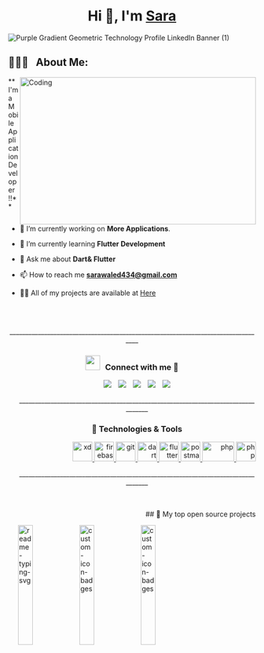 

<h1 align="center">Hi 👋, I'm <a href="https://github.com/Sara-Waleed" target="blank">
Sara</a></h1>

![Purple Gradient Geometric Technology Profile LinkedIn Banner  (1)](https://w0.peakpx.com/wallpaper/505/984/HD-wallpaper-anime-room-night.jpg)



## 👨🏻‍💻 &nbsp; About Me:
<img align="right" alt="Coding" width="480" height="300" src="https://i.pinimg.com/originals/8b/35/fe/8b35fef55fba1a201c9c7a11d3ec3d64.gif">

<p align="left">  **I'm a Mobile Application Developer !!** </p>

- 🔭 I’m currently working on **More Applications**.

- 🌱 I’m currently learning **Flutter Development**

- 💬 Ask me about **Dart& Flutter**

- 📫 How to reach me **sarawaled434@gmail.com**
- 👨‍💻 All of my projects are available at <a href="https://github.com/Sara-Waleed" target="blank">
Here</a></h1>

<br/>
<br/>
<p align="center" >__________________________________________________________________________________</p>
<h3 align="center" > <img src="https://media.giphy.com/media/iY8CRBdQXODJSCERIr/giphy.gif" width="30" height="30" style="margin-right: 10px;">Connect with me 🤝 </h3> <p align="center"> <div align="center" class="icons-social" style="margin-left: 10px;"> <a style="margin-left: 10px;" target="_blank" href="https://www.linkedin.com/in/sara-waleed-9b18791b4/"> <img src="https://img.icons8.com/doodle/40/000000/linkedin--v2.png"></a> <a style="margin-left: 10px;" target="_blank" href="https://github.com/Sara-Waleed"> <img src="https://img.icons8.com/doodle/40/000000/github--v1.png"></a> <a style="margin-left: 10px;" target="_blank" href="https://stackoverflow.com/users/20068591/sara-waleeed"> <img src="https://img.icons8.com/external-tal-revivo-color-tal-revivo/40/000000/external-stack-overflow-is-a-question-and-answer-site-for-professional-logo-color-tal-revivo.png"></a> <a style="margin-left: 10px;" target="_blank" href="https://www.instagram.com/9175_sara/"> <img src="https://img.icons8.com/doodle/40/000000/instagram-new--v2.png"></a> <a style="margin-left: 10px;" target="_blank" href="https://twitter.com/sara55295302"> <img src="https://img.icons8.com/doodle/1x/twitter-squared--v2.png" ></a></div> </p> <p align="right"> <div align="right" class="icons-social" style="margin-left: 10px;"> 
  <p align="center"> <div align="right" class="icons-social" style="margin-left: 10px;">
  
<p align="center" >__________________________________________________________________________________</p>
  
<h3 align="center" > 🔧 Technologies & Tools</h3>

<p align="center">

<a href="https://www.adobe.com/products/xd.html" target="_blank" rel="noreferrer"> <img src="https://cdn.worldvectorlogo.com/logos/adobe-xd.svg" alt="xd" width="40" height="40"/> </a> <a href="https://firebase.google.com/" target="_blank" rel="noreferrer"> <img src="https://www.vectorlogo.zone/logos/firebase/firebase-icon.svg" alt="firebase" width="40" height="40"/> </a> <a href="https://git-scm.com/" target="_blank" rel="noreferrer"> <img src="https://www.vectorlogo.zone/logos/git-scm/git-scm-icon.svg" alt="git" width="40" height="40"/> </a> <a href="https://dart.dev" target="_blank" rel="noreferrer"> <img src="https://www.vectorlogo.zone/logos/dartlang/dartlang-icon.svg" alt="dart" width="40" height="40"/> </a> <a href="https://flutter.dev" target="_blank" rel="noreferrer"> <img src="https://www.vectorlogo.zone/logos/flutterio/flutterio-icon.svg" alt="flutter" width="40" height="40"/> </a> <a href="https://postman.com" target="_blank" rel="noreferrer"> <img src="https://www.vectorlogo.zone/logos/getpostman/getpostman-icon.svg" alt="postman" width="40" height="40"/> </a> <a href="https://java.com" target="_blank" rel="noreferrer"> <img src="https://www.vectorlogo.zone/logos/java/java-ar21.svg" alt="php" width="65" height="40"/> </a> <a href="https://gitlab.com" target="_blank" rel="noreferrer"> <img src="https://www.vectorlogo.zone/logos/gitlab/gitlab-icon.svg" alt="php" width="40" height="40"/> </a> </p>
<p align="center">__________________________________________________________________________________</p>
<br>
<br>
## 📘 My top open source projects

<p align="left">
    <a href="https://github.com/Enhanced-TTVDropBot"><img width="25%" src="https://denvercoder1-github-readme-stats.vercel.app/api/pin/?username=Giingu&repo=Enhanced-TTVDropBot&hide_border=true&bg_color=1F222E&title_color=F85D7F&icon_color=F8D866&theme=react&show_icons=false" alt="readme-typing-svg"></a>
  <a href="https://github.com/Giingu/DiscordPlus"><img width="25%" src="https://denvercoder1-github-readme-stats.vercel.app/api/pin?username=Giingu&repo=DiscordPlus&theme=react&bg_color=1F222E&title_color=F85D7F&icon_color=F8D866&hide_border=true&show_icons=false" alt="custom-icon-badges"></a>
    <a href="https://github.com/Giingu/DiscordPlus"><img width="25%" src="https://denvercoder1-github-readme-stats.vercel.app/api/pin?username=Giingu&repo=DiscordPlus&theme=react&bg_color=1F222E&title_color=F85D7F&icon_color=F8D866&hide_border=true&show_icons=false" alt="custom-icon-badges"></a>
